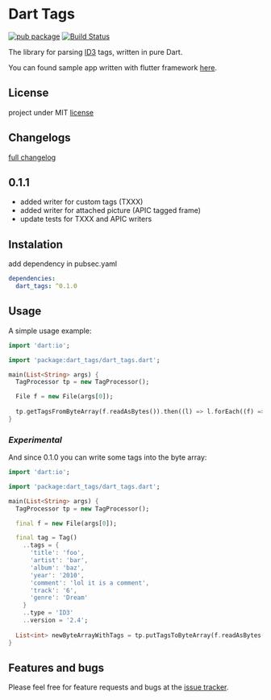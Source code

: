 # Dart Tags

[![pub package](https://img.shields.io/pub/v/dart_tags.svg)](https://pub.dartlang.org/packages/dart_tags) [![Build Status](https://travis-ci.org/NiKoTron/dart-tags.svg?branch=master)](https://travis-ci.org/NiKoTron/dart-tags)

The library for parsing [ID3][id3org] tags, written in pure Dart.

You can found sample app written with flutter framework [here][flutter_app].

## License

project under MIT [license][license]

## Changelogs

[full changelog][changelog]

## 0.1.1

- added writer for custom tags (TXXX)
- added writer for attached picture (APIC tagged frame)
- update tests for TXXX and APIC writers

## Instalation

add dependency in pubsec.yaml

```yaml
dependencies:
  dart_tags: ^0.1.0
```

## Usage

A simple usage example:

```dart
import 'dart:io';

import 'package:dart_tags/dart_tags.dart';

main(List<String> args) {
  TagProcessor tp = new TagProcessor();

  File f = new File(args[0]);
  
  tp.getTagsFromByteArray(f.readAsBytes()).then((l) => l.forEach((f) => print(f)));
}
```

### _Experimental_

And since 0.1.0 you can write some tags into the byte array:

```dart
import 'dart:io';

import 'package:dart_tags/dart_tags.dart';

main(List<String> args) {
  TagProcessor tp = new TagProcessor();

  final f = new File(args[0]);

  final tag = Tag()
    ..tags = {
      'title': 'foo',
      'artist': 'bar',
      'album': 'baz',
      'year': '2010',
      'comment': 'lol it is a comment',
      'track': '6',
      'genre': 'Dream'
    }
    ..type = 'ID3'
    ..version = '2.4';
  
  List<int> newByteArrayWithTags = tp.putTagsToByteArray(f.readAsBytes(), [tag]);
}
```

## Features and bugs

Please feel free for feature requests and bugs at the [issue tracker][tracker].

[id3org]: http://id3.org/Home
[tracker]: https://github.com/NiKoTron/dart-tags/issues
[changelog]: CHANGELOG.md
[license]: LICENSE
[flutter_app]: https://github.com/NiKoTron/flug-tag
